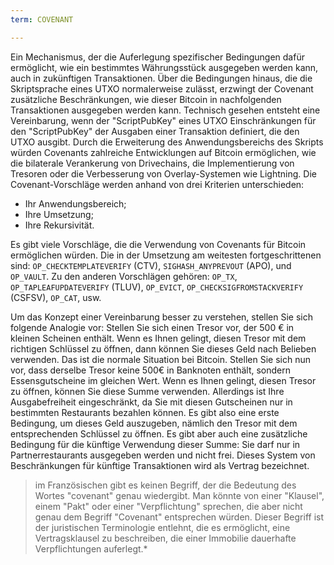 ```yaml
---
term: COVENANT

---
```

Ein Mechanismus, der die Auferlegung spezifischer Bedingungen dafür ermöglicht, wie ein bestimmtes Währungsstück ausgegeben werden kann, auch in zukünftigen Transaktionen. Über die Bedingungen hinaus, die die Skriptsprache eines UTXO normalerweise zulässt, erzwingt der Covenant zusätzliche Beschränkungen, wie dieser Bitcoin in nachfolgenden Transaktionen ausgegeben werden kann. Technisch gesehen entsteht eine Vereinbarung, wenn der "ScriptPubKey" eines UTXO Einschränkungen für den "ScriptPubKey" der Ausgaben einer Transaktion definiert, die den UTXO ausgibt. Durch die Erweiterung des Anwendungsbereichs des Skripts würden Covenants zahlreiche Entwicklungen auf Bitcoin ermöglichen, wie die bilaterale Verankerung von Drivechains, die Implementierung von Tresoren oder die Verbesserung von Overlay-Systemen wie Lightning. Die Covenant-Vorschläge werden anhand von drei Kriterien unterschieden:


- Ihr Anwendungsbereich;
- Ihre Umsetzung;
- Ihre Rekursivität.

Es gibt viele Vorschläge, die die Verwendung von Covenants für Bitcoin ermöglichen würden. Die in der Umsetzung am weitesten fortgeschrittenen sind: `OP_CHECKTEMPLATEVERIFY` (CTV), `SIGHASH_ANYPREVOUT` (APO), und `OP_VAULT`. Zu den anderen Vorschlägen gehören: `OP_TX`, `OP_TAPLEAFUPDATEVERIFY` (TLUV), `OP_EVICT`, `OP_CHECKSIGFROMSTACKVERIFY` (CSFSV), `OP_CAT`, usw.

Um das Konzept einer Vereinbarung besser zu verstehen, stellen Sie sich folgende Analogie vor: Stellen Sie sich einen Tresor vor, der 500 € in kleinen Scheinen enthält. Wenn es Ihnen gelingt, diesen Tresor mit dem richtigen Schlüssel zu öffnen, dann können Sie dieses Geld nach Belieben verwenden. Das ist die normale Situation bei Bitcoin. Stellen Sie sich nun vor, dass derselbe Tresor keine 500€ in Banknoten enthält, sondern Essensgutscheine im gleichen Wert. Wenn es Ihnen gelingt, diesen Tresor zu öffnen, können Sie diese Summe verwenden. Allerdings ist Ihre Ausgabefreiheit eingeschränkt, da Sie mit diesen Gutscheinen nur in bestimmten Restaurants bezahlen können. Es gibt also eine erste Bedingung, um dieses Geld auszugeben, nämlich den Tresor mit dem entsprechenden Schlüssel zu öffnen. Es gibt aber auch eine zusätzliche Bedingung für die künftige Verwendung dieser Summe: Sie darf nur in Partnerrestaurants ausgegeben werden und nicht frei. Dieses System von Beschränkungen für künftige Transaktionen wird als Vertrag bezeichnet.

> im Französischen gibt es keinen Begriff, der die Bedeutung des Wortes "covenant" genau wiedergibt. Man könnte von einer "Klausel", einem "Pakt" oder einer "Verpflichtung" sprechen, die aber nicht genau dem Begriff "Covenant" entsprechen würden. Dieser Begriff ist der juristischen Terminologie entlehnt, die es ermöglicht, eine Vertragsklausel zu beschreiben, die einer Immobilie dauerhafte Verpflichtungen auferlegt.*